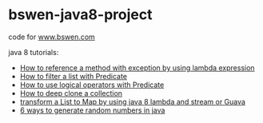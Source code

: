# bswen-java8-project
code for www.bswen.com 


java 8 tutorials:
- [How to reference a method with exception by using lambda expression](http://www.bswen.com/2018/05/java-FunctionInterface-and-method-with-Exception.html)
- [How to filter a list with Predicate](http://www.bswen.com/2018/05/java-filters-of-List-by-using-Predicate.html)
- [How to use logical operators with Predicate](http://www.bswen.com/2018/05/java-How-to-use-logical-operators-with-Predicate.html)
- [How to deep clone a collection](http://www.bswen.com/2018/05/java-How-to-deep-copy-or-shadow-copy-a-collection(List-Set-Map).html)
- [transform a List to Map by using java 8 lambda and stream or Guava](http://www.bswen.com/2018/05/java-How-to-transform-a-List-to-Map-by-using-java-8-lambda-and-stream.html)
- [6 ways to generate random numbers in java](http://www.bswen.com/2018/05/java-6-ways-to-generate-random-numbers-in-java.html)